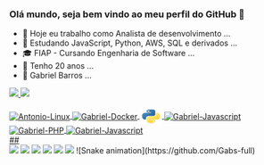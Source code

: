 ### Olá mundo, seja bem vindo ao meu perfil do GitHub 👋
 
- 🔭 Hoje eu trabalho como Analista de desenvolvimento ...
- 🌱 Estudando JavaScript, Python, AWS, SQL e derivados ...
- 🎓 FIAP - Cursando Engenharia de Software ...
- 🥳 Tenho 20 anos ... 
- 🥋 Gabriel Barros ...
 
<div>
<a href="https://github.com/Gabs-full">
<img height="180em" src="https://github-readme-stats.vercel.app/api?username=23Ant&show_icons=true&theme=tokyonight&include_all_commits=true&count_private=true"/>
<img height="180em" src="https://github-readme-stats.vercel.app/api/top-langs/?username=23Ant&layout=compact&langs_count=7&theme=tokyonight"/>
</div>
<div style="display: inline_block"><br>
<img align="center" alt="Antonio-Linux" height="30" width="40" src="https://www.svgrepo.com/show/184138/linux.svg">
<img align="center" alt="Gabriel-Docker" height="30" width="40" src="https://cdn.worldvectorlogo.com/logos/docker.svg">
<img align="center" alt="Gabriel-Python" height="30" width="40" src="https://raw.githubusercontent.com/devicons/devicon/master/icons/python/python-original.svg">
<img align="center" alt="Gabriel-Javascript" height="30" width="40" src="https://cdn.iconscout.com/icon/free/png-256/javascript-2752148-2284965.png">
<img align="center" alt="Gabriel-PHP" height="30" width="40" src="https://upload.wikimedia.org/wikipedia/commons/2/27/PHP-logo.svg">
<img align="center" alt="Gabriel-Javascript" height="30" width="40" src="https://img.icons8.com/color/452/sql.png">
</div>
  ##
 
<div> 
<a href="https://www.youtube.com/channel/UC_-uuuZbY0AAt9CViNzvc-Q" target="_blank"><img src="https://img.shields.io/badge/YouTube-FF0000?style=for-the-badge&logo=youtube&logoColor=white" target="_blank"></a>
<a href="" target="_blank"><img src="https://img.shields.io/badge/-Instagram-%23E4405F?style=for-the-badge&logo=instagram&logoColor=white" target="_blank"></a>
<a href="https://www.twitch.tv/o23n" target="_blank"><img src="https://img.shields.io/badge/Twitch-9146FF?style=for-the-badge&logo=twitch&logoColor=white" target="_blank"></a>
<a href="https://discord.gg/pDbY76q8Qf" target="_blank"><img src="https://img.shields.io/badge/Discord-7289DA?style=for-the-badge&logo=discord&logoColor=white" target="_blank"></a> 
<a href = "mailto:menod3v@gmail.com"><img src="https://img.shields.io/badge/-Gmail-%23333?style=for-the-badge&logo=gmail&logoColor=white" target="_blank"></a>
<a href="" target="_blank"><img src="https://www.linkedin.com/in/gabriel-barros-a29a3a273/&logo=linkedin&logoColor=white" target="_blank"></a> 
  ![Snake animation](https://github.com/Gabs-full)
</div>
<!---
Gabs-full/Gabs-full is a ✨ special ✨ repository because its `README.md` (this file) appears on your GitHub profile.
You can click the Preview link to take a look at your changes.
--->
